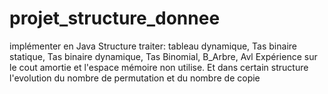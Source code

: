 # projet_structure_donnee
implémenter en Java
Structure traiter: tableau dynamique, Tas binaire statique, Tas binaire dynamique, Tas Binomial, B_Arbre, Avl
Expérience sur le cout amortie et l'espace mémoire non utilise.
Et dans certain structure l'evolution du nombre de permutation et du nombre de copie
